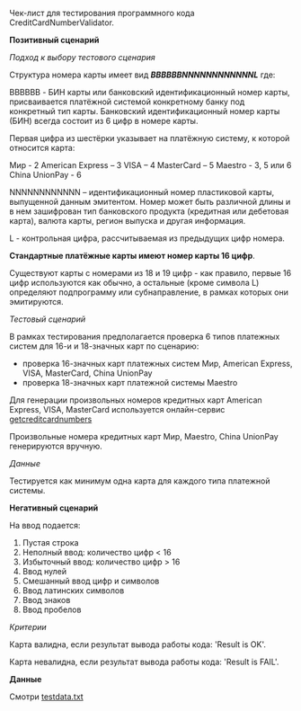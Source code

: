 Чек-лист для тестирования программного кода CreditCardNumberValidator.

**Позитивный сценарий**

*Подход к выбору тестового сценария*

Структура номера карты имеет вид ***BBBBBBNNNNNNNNNNNNL*** где:

BBBBBB - БИН карты или банковский идентификационный номер карты, присваивается платёжной системой конкретному банку под конкретный тип карты. Банковский идентификационный номер карты (БИН) всегда состоит из 6 цифр в номере карты. 

Первая цифра из шестёрки указывает на платёжную систему, к которой относится карта: 

Мир - 2 
American Express – 3
VISA – 4
MasterCard – 5 
Maestro - 3, 5 или 6
China UnionPay - 6

NNNNNNNNNNNN – идентификационный номер пластиковой карты, выпущенной данным эмитентом. Номер может быть различной длины и в нем зашифрован тип банковского продукта (кредитная или дебетовая карта), валюта карты, регион выпуска и другая информация. 

L - контрольная цифра, рассчитываемая из предыдущих цифр номера.

**Стандартные платёжные карты имеют номер карты 16 цифр**.

Существуют карты с номерами из 18 и 19 цифр - как правило, первые 16 цифр используются как обычно, а остальные (кроме символа L) определяют подпрограмму или субнаправление, в рамках которых они эмитируются. 

*Тестовый сценарий*

В рамках тестирования предполагается проверка 6 типов платежных систем для 16-и и 18-значных карт по сценарию:

- проверка 16-значных карт платежных систем Мир, American Express, VISA, MasterCard, China UnionPay
- проверка 18-значных карт платежной системы Maestro

Для генерации произвольных номеров кредитных карт American Express, VISA, MasterCard используется онлайн-сервис [getcreditcardnumbers](https://www.getcreditcardnumbers.com)

Произвольные номера кредитных карт Мир, Maestro, China UnionPay генерируются вручную.

*Данные*

Тестируется как минимум одна карта для каждого типа платежной системы.

**Негативный сценарий**

На ввод подается:

1. Пустая строка
2. Неполный ввод: количество цифр < 16
3. Избыточный ввод: количество цифр > 16
4. Ввод нулей
5. Смешанный ввод цифр и символов
6. Ввод латинских символов
7. Ввод знаков
8. Ввод пробелов

*Критерии*

Карта валидна, если результат вывода работы кода: 'Result is OK'.

Карта невалидна, если результат вывода работы кода: 'Result is FAIL'.

**Данные**

Смотри [testdata.txt](testdata.txt)

